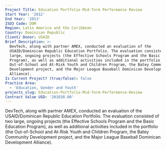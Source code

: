 ```yaml
---
Project Title: Education Portfolio Mid-Term Performance Review
Start Year: '2012'
End Year: '2013'
ISO3 Code: DOM
Region: Latin America and the Caribbean
Country: Dominican Republic
Client/ Donor: USAID
Brief Description: >-
  DevTech, along with partner AMEX, conducted an evaluation of the
  USAID/Dominican Republic Education Portfolio. The evaluation consisted of two
  large, ongoing projects (the Effective Schools Program and the Basic Education
  Program), as well as additional activities included in the portfolio (the
  Out-of-School and At-Risk Youth and Children Program, the Batey Community
  Development project, and the Major League Baseball Dominican Development
  Alliance).
Is Current Project? (true/false): false
Practice Area:
  - 'Education, Gender and Youth'
projects_slug: Education-Portfolio-Mid-Term-Performance-Review
Contract Value USD: '201038.00'
---
```

DevTech, along with partner AMEX, conducted an evaluation of the USAID/Dominican Republic Education Portfolio. The evaluation consisted of two large, ongoing projects (the Effective Schools Program and the Basic Education Program), as well as additional activities included in the portfolio (the Out-of-School and At-Risk Youth and Children Program, the Batey Community Development project, and the Major League Baseball Dominican Development Alliance).